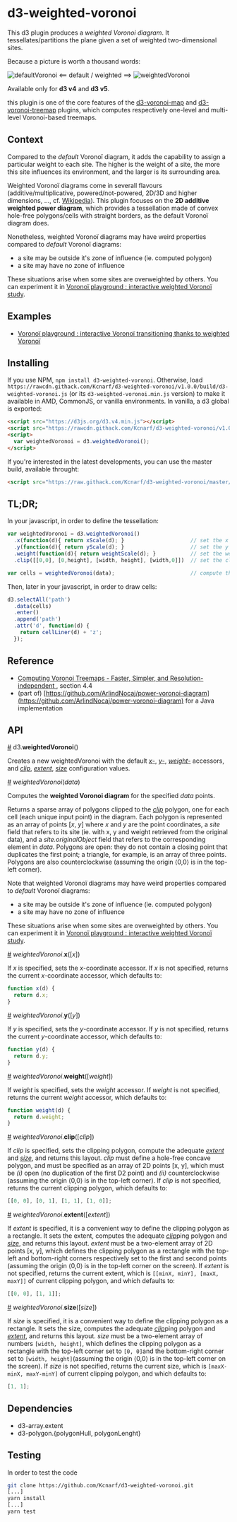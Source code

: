 # d3-weighted-voronoi

This d3 plugin produces a _weighted Voronoi diagram_. It tessellates/partitions the plane given a set of weighted two-dimensional sites.

Because a picture is worth a thousand words:

![defaultVoronoi](./img/defaultVoronoi.png) <== default / weighted ==> ![weightedVoronoi](./img/weightedVoronoi.png)

Available only for **d3 v4** and **d3 v5**.

this plugin is one of the core features of the [d3-voronoi-map](https://github.com/Kcnarf/d3-voronoi-map) and [d3-voronoi-treemap](https://github.com/Kcnarf/d3-voronoi-treemap) plugins, which computes respectively one-level and multi-level Voronoi-based treemaps.

## Context

Compared to the _default_ Voronoï diagram, it adds the capability to assign a particular weight to each site. The higher is the weight of a site, the more this site influences its environment, and the larger is its surrounding area.

Weighted Voronoï diagrams come in severall flavours (additive/multiplicative, powered/not-powered, 2D/3D and higher dimensions, ..., cf. [Wikipedia](https://en.wikipedia.org/wiki/Weighted_Voronoi_diagram)). This plugin focuses on the **2D additive weighted power diagram**, which provides a tessellation made of convex hole-free polygons/cells with straight borders, as the default Voronoï diagram does.

Nonetheless, weighted Voronoï diagrams may have weird properties compared to _default_ Voronoï diagrams:

- a site may be outside it's zone of influence (ie. computed polygon)
- a site may have no zone of influence

These situations arise when some sites are overweighted by others. You can experiment it in [Voronoï playground : interactive weighted Voronoï study](http://bl.ocks.org/Kcnarf/dacd1d9d2f0e69cf93c68ecf32f7896d).

## Examples

- [Voronoï playground : interactive Voronoï transitioning thanks to weighted Voronoï](http://bl.ocks.org/Kcnarf/7d7f60ef86a77851c38c51904f4c8d39)

## Installing

If you use NPM, `npm install d3-weighted-voronoi`. Otherwise, load `https://rawcdn.githack.com/Kcnarf/d3-weighted-voronoi/v1.0.0/build/d3-weighted-voronoi.js` (or its `d3-weighted-voronoi.min.js` version) to make it available in AMD, CommonJS, or vanilla environments. In vanilla, a d3 global is exported:

```html
<script src="https://d3js.org/d3.v4.min.js"></script>
<script src="https://rawcdn.githack.com/Kcnarf/d3-weighted-voronoi/v1.0.0/build/d3-weighted-voronoi.js"></script>
<script>
  var weightedVoronoi = d3.weightedVoronoi();
</script>
```

If you're interested in the latest developments, you can use the master build, available throught:

```html
<script src="https://raw.githack.com/Kcnarf/d3-weighted-voronoi/master/build/d3-weighted-voronoi.js"></script>
```

## TL;DR;

In your javascript, in order to define the tessellation:

```javascript
var weightedVoronoi = d3.weightedVoronoi()
  .x(function(d){ return xScale(d); }                     // set the x coordinate accessor
  .y(function(d){ return yScale(d); }                     // set the y coordinate accessor
  .weight(function(d){ return weightScale(d); }           // set the weight accessor
  .clip([[0,0], [0,height], [width, height], [width,0]])  // set the clipping polygon

var cells = weightedVoronoi(data);                        // compute the weighted Voronoi tessellation
```

Then, later in your javascript, in order to draw cells:

```javascript
d3.selectAll('path')
  .data(cells)
  .enter()
  .append('path')
  .attr('d', function(d) {
    return cellLiner(d) + 'z';
  });
```

## Reference

- [Computing Voronoi Treemaps - Faster, Simpler, and Resolution-independent ](https://www.uni-konstanz.de/mmsp/pubsys/publishedFiles/NoBr12a.pdf), section 4.4
- (part of) [https://github.com/ArlindNocaj/power-voronoi-diagram](https://github.com/ArlindNocaj/power-voronoi-diagram) for a Java implementation

## API

<a name="weightedVoronoi" href="#weightedVoronoi">#</a> d3.<b>weightedVoronoi</b>()

Creates a new weightedVoronoi with the default [_x_-](#weightedVoronoi_x), [_y_-](#weightedVoronoi_y), [_weight_-](#weightedVoronoi_weight) accessors, and [_clip_](#weightedVoronoi_clip), [_extent_](#weightedVoronoi_extent), [_size_](#weightedVoronoi_size) configuration values.

<a name="_weightedVoronoi" href="#_weightedVoronoi">#</a> <i>weightedVoronoi</i>(<i>data</i>)

Computes the **weighted Voronoi diagram** for the specified _data_ points.

Returns a sparse array of polygons clipped to the [_clip_](#weightedVoronoi_clip) polygon, one for each cell (each unique input point) in the diagram. Each polygon is represented as an array of points \[_x_, _y_\] where _x_ and _y_ are the point coordinates, a _site_ field that refers to its site (ie. with x, y and weight retrieved from the original data), and a _site.originalObject_ field that refers to the corresponding element in _data_. Polygons are open: they do not contain a closing point that duplicates the first point; a triangle, for example, is an array of three points. Polygons are also counterclockwise (assuming the origin ⟨0,0⟩ is in the top-left corner).

Note that weighted Voronoï diagrams may have weird properties compared to _default_ Voronoï diagrams:

- a site may be outside it's zone of influence (ie. computed polygon)
- a site may have no zone of influence

These situations arise when some sites are overweighted by others. You can experiment it in [Voronoï playground : interactive weighted Voronoï study](http://bl.ocks.org/Kcnarf/dacd1d9d2f0e69cf93c68ecf32f7896d).

<a name="weightedVoronoi_x" href="#weightedVoronoi_x">#</a> <i>weightedVoronoi</i>.<b>x</b>([<i>x</i>])

If _x_ is specified, sets the _x_-coordinate accessor. If _x_ is not specified, returns the current _x_-coordinate accessor, which defaults to:

```js
function x(d) {
  return d.x;
}
```

<a name="weightedVoronoi_y" href="#weightedVoronoi_y">#</a> <i>weightedVoronoi</i>.<b>y</b>([<i>y</i>])

If _y_ is specified, sets the _y_-coordinate accessor. If _y_ is not specified, returns the current _y_-coordinate accessor, which defaults to:

```js
function y(d) {
  return d.y;
}
```

<a name="weightedVoronoi_weight" href="#weightedVoronoi_weight">#</a> <i>weightedVoronoi</i>.<b>weight</b>([<i>weight</i>])

If _weight_ is specified, sets the _weight_ accessor. If _weight_ is not specified, returns the current _weight_ accessor, which defaults to:

```js
function weight(d) {
  return d.weight;
}
```

<a name="weightedVoronoi_clip" href="#weightedVoronoi_clip">#</a> <i>weightedVoronoi</i>.<b>clip</b>([<i>clip</i>])

If _clip_ is specified, sets the clipping polygon, compute the adequate [_extent_](#weightedVoronoi_extent) and [_size_](#weightedVoronoi_size), and returns this layout. _clip_ must define a hole-free concave polygon, and must be specified as an array of 2D points \[x, y\], which must be _(i)_ open (no duplication of the first D2 point) and _(ii)_ counterclockwise (assuming the origin ⟨0,0⟩ is in the top-left corner). If _clip_ is not specified, returns the current clipping polygon, which defaults to:

```js
[[0, 0], [0, 1], [1, 1], [1, 0]];
```

<a name="weightedVoronoi_extent" href="#weightedVoronoi_extent">#</a> <i>weightedVoronoi</i>.<b>extent</b>([<i>extent</i>])

If _extent_ is specified, it is a convenient way to define the clipping polygon as a rectangle. It sets the extent, computes the adequate [_clip_](#weightedVoronoi_clip)ping polygon and [_size_](#weightedVoronoi_size), and returns this layout. _extent_ must be a two-element array of 2D points \[x, y\], which defines the clipping polygon as a rectangle with the top-left and bottom-right corners respectively set to the first and second points (assuming the origin ⟨0,0⟩ is in the top-left corner on the screen). If _extent_ is not specified, returns the current extent, which is `[[minX, minY], [maxX, maxY]]` of current clipping polygon, and which defaults to:

```js
[[0, 0], [1, 1]];
```

<a name="weightedVoronoi_size" href="#weightedVoronoi_size">#</a> <i>weightedVoronoi</i>.<b>size</b>([<i>size</i>])

If _size_ is specified, it is a convenient way to define the clipping polygon as a rectangle. It sets the size, computes the adequate [_clip_](#weightedVoronoi_clip)ping polygon and [_extent_](#weightedVoronoi_extent), and returns this layout. _size_ must be a two-element array of numbers `[width, height]`, which defines the clipping polygon as a rectangle with the top-left corner set to `[0, 0]`and the bottom-right corner set to `[width, height]`(assuming the origin ⟨0,0⟩ is in the top-left corner on the screen). If _size_ is not specified, returns the current size, which is `[maxX-minX, maxY-minY]` of current clipping polygon, and which defaults to:

```js
[1, 1];
```

## Dependencies

- d3-array.extent
- d3-polygon.{polygonHull, polygonLenght}

## Testing

In order to test the code

```sh
git clone https://github.com/Kcnarf/d3-weighted-voronoi.git
[...]
yarn install
[...]
yarn test
```
